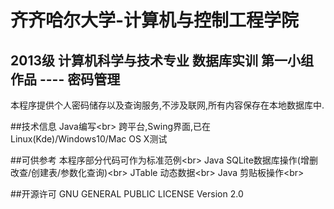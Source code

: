 # 齐齐哈尔大学-计算机与控制工程学院
## 2013级 计算机科学与技术专业 数据库实训 第一小组作品 ---- 密码管理
本程序提供个人密码储存以及查询服务,不涉及联网,所有内容保存在本地数据库中.

##技术信息
Java编写\<br>
跨平台,Swing界面,已在Linux(Kde)/Windows10/Mac OS X测试

##可供参考
本程序部分代码可作为标准范例\<br>
Java SQLite数据库操作(增删改查/创建表/参数化查询)\<br>
JTable 动态数据\<br>
Java 剪贴板操作\<br>

##开源许可
GNU GENERAL PUBLIC LICENSE Version 2.0